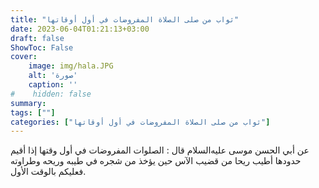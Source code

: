 ```yaml
---
title: "ثواب من صلى الصلاة المفروضات في أول أوقاتها"
date: 2023-06-04T01:21:13+03:00
draft: false
ShowToc: False
cover:
    image: img/hala.JPG
    alt: 'صورة'
    caption: ''
#    hidden: false
summary: 
tags: [""]
categories: ["ثواب من صلى الصلاة المفروضات في أول أوقاتها"]
---
```

عن أبي الحسن موسى عليه‌السلام قال : الصلوات
المفروضات في أول وقتها إذا أقيم حدودها أطيب ريحا من قضيب الآس
حين يؤخذ من شجره في طيبه وريحه وطراوته فعليكم بالوقت الأول.

